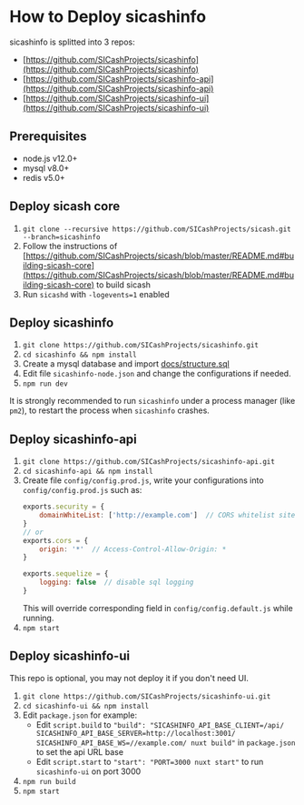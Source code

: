 # How to Deploy sicashinfo

sicashinfo is splitted into 3 repos:
* [https://github.com/SICashProjects/sicashinfo](https://github.com/SICashProjects/sicashinfo)
* [https://github.com/SICashProjects/sicashinfo-api](https://github.com/SICashProjects/sicashinfo-api)
* [https://github.com/SICashProjects/sicashinfo-ui](https://github.com/SICashProjects/sicashinfo-ui)

## Prerequisites

* node.js v12.0+
* mysql v8.0+
* redis v5.0+

## Deploy sicash core
1. `git clone --recursive https://github.com/SICashProjects/sicash.git --branch=sicashinfo`
2. Follow the instructions of [https://github.com/SICashProjects/sicash/blob/master/README.md#building-sicash-core](https://github.com/SICashProjects/sicash/blob/master/README.md#building-sicash-core) to build sicash
3. Run `sicashd` with `-logevents=1` enabled

## Deploy sicashinfo
1. `git clone https://github.com/SICashProjects/sicashinfo.git`
2. `cd sicashinfo && npm install`
3. Create a mysql database and import [docs/structure.sql](structure.sql)
4. Edit file `sicashinfo-node.json` and change the configurations if needed.
5. `npm run dev`

It is strongly recommended to run `sicashinfo` under a process manager (like `pm2`), to restart the process when `sicashinfo` crashes.

## Deploy sicashinfo-api
1. `git clone https://github.com/SICashProjects/sicashinfo-api.git`
2. `cd sicashinfo-api && npm install`
3. Create file `config/config.prod.js`, write your configurations into `config/config.prod.js` such as:
    ```javascript
    exports.security = {
        domainWhiteList: ['http://example.com']  // CORS whitelist sites
    }
    // or
    exports.cors = {
        origin: '*'  // Access-Control-Allow-Origin: *
    }

    exports.sequelize = {
        logging: false  // disable sql logging
    }
    ```
    This will override corresponding field in `config/config.default.js` while running.
4. `npm start`

## Deploy sicashinfo-ui
This repo is optional, you may not deploy it if you don't need UI.
1. `git clone https://github.com/SICashProjects/sicashinfo-ui.git`
2. `cd sicashinfo-ui && npm install`
3. Edit `package.json` for example:
   * Edit `script.build` to `"build": "SICASHINFO_API_BASE_CLIENT=/api/ SICASHINFO_API_BASE_SERVER=http://localhost:3001/ SICASHINFO_API_BASE_WS=//example.com/ nuxt build"` in `package.json` to set the api URL base
   * Edit `script.start` to `"start": "PORT=3000 nuxt start"` to run `sicashinfo-ui` on port 3000
4. `npm run build`
5. `npm start`
